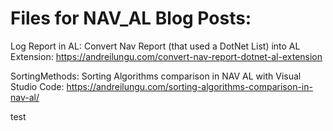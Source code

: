 # Files for NAV_AL Blog Posts:

Log Report in AL: Convert Nav Report (that used a DotNet List) into AL Extension:
https://andreilungu.com/convert-nav-report-dotnet-al-extension

SortingMethods: Sorting Algorithms comparison in NAV AL with Visual Studio Code:
https://andreilungu.com/sorting-algorithms-comparison-in-nav-al/

test

